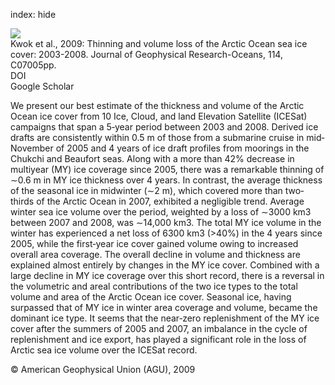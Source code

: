 index: hide

<div class="Citation">
    <div class="Citation-thumb CitationThumb-linked"  data-href="https://doi.org/10.1029/2009jc005312">
      <img src="https://static.claimspace.cloud/climate-study-static/refs/thumbs/1/Kwok_et_al_2009-thumb.png" />
    </div>

  <div class="Citation-body">
    <div class="Citation-text">Kwok et al., 2009: Thinning and volume loss of the Arctic Ocean sea ice cover: 2003-2008. <span class="Article-journal">Journal of Geophysical Research-Oceans, </span><span class="Article-volume">114, </span>C07005pp.</div>
    <div class="Citation-links">
      <div class="CitationLink" data-href="https://doi.org/10.1029/2009jc005312">
        <div class="CitationLink-icon CitationLink-Doi"></div>
        <div class="CitationLink-text">DOI</div>
      </div>
      <div class="CitationLink" data-href="https://scholar.google.com/scholar?q=10.1029/2009jc005312">
        <div class="CitationLink-icon CitationLink-Scholar"></div>
        <div class="CitationLink-text">Google Scholar</div>
      </div>
    </div>
  </div>
</div>

We present our best estimate of the thickness and volume of the Arctic Ocean ice cover from 10 Ice, Cloud, and land Elevation Satellite (ICESat) campaigns that span a 5‐year period between 2003 and 2008. Derived ice drafts are consistently within 0.5 m of those from a submarine cruise in mid‐November of 2005 and 4 years of ice draft profiles from moorings in the Chukchi and Beaufort seas. Along with a more than 42% decrease in multiyear (MY) ice coverage since 2005, there was a remarkable thinning of ∼0.6 m in MY ice thickness over 4 years. In contrast, the average thickness of the seasonal ice in midwinter (∼2 m), which covered more than two‐thirds of the Arctic Ocean in 2007, exhibited a negligible trend. Average winter sea ice volume over the period, weighted by a loss of ∼3000 km3 between 2007 and 2008, was ∼14,000 km3. The total MY ice volume in the winter has experienced a net loss of 6300 km3 (>40%) in the 4 years since 2005, while the first‐year ice cover gained volume owing to increased overall area coverage. The overall decline in volume and thickness are explained almost entirely by changes in the MY ice cover. Combined with a large decline in MY ice coverage over this short record, there is a reversal in the volumetric and areal contributions of the two ice types to the total volume and area of the Arctic Ocean ice cover. Seasonal ice, having surpassed that of MY ice in winter area coverage and volume, became the dominant ice type. It seems that the near‐zero replenishment of the MY ice cover after the summers of 2005 and 2007, an imbalance in the cycle of replenishment and ice export, has played a significant role in the loss of Arctic sea ice volume over the ICESat record.

<div class="Citation-copy">
&copy; American Geophysical Union (AGU), 2009
</div>